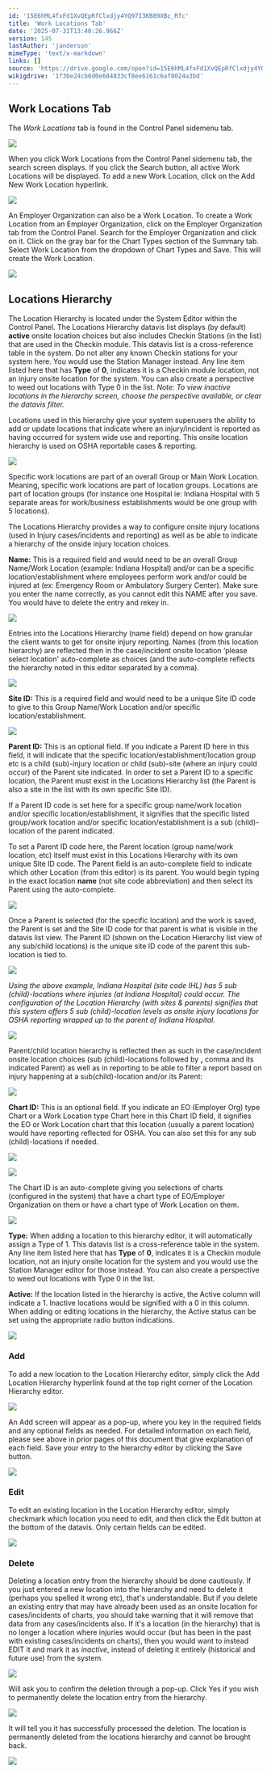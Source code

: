 ```yaml
---
id: '15E6hML4fxFd1XvQEpRfClxdjy4YQ97I3KB89XBc_Rfc'
title: 'Work Locations Tab'
date: '2025-07-31T13:40:26.966Z'
version: 145
lastAuthor: 'janderson'
mimeType: 'text/x-markdown'
links: []
source: 'https://drive.google.com/open?id=15E6hML4fxFd1XvQEpRfClxdjy4YQ97I3KB89XBc_Rfc'
wikigdrive: '1f3be24cb6d0e684833cf8ee6161c6af8024a3bd'
---
```

## Work Locations Tab

The *Work Locations* tab is found in the Control Panel sidemenu tab.

![](../work-locations-tab.assets/d4e737fd55751016e64a3b665ac333b9.png)

When you click Work Locations from the Control Panel sidemenu tab, the search screen displays. If you click the Search button, all active Work Locations will be displayed. To add a new Work Location, click on the Add New Work Location hyperlink.

![](../work-locations-tab.assets/921f92487df4af342cf432298a17dd82.png)

An Employer Organization can also be a Work Location. To create a Work Location from an Employer Organization, click on the Employer Organization tab from the Control Panel. Search for the Employer Organization and click on it. Click on the gray bar for the Chart Types section of the Summary tab. Select Work Location from the dropdown of Chart Types and Save. This will create the Work Location.

![](../work-locations-tab.assets/143526d0d370cfafbbc7d557ecd88f5f.png)

## Locations Hierarchy

The Location Hierarchy is located under the System Editor within the Control Panel. The Locations Hierarchy datavis list displays (by default) **active** onsite location choices but also includes Checkin Stations (in the list) that are used in the Checkin module.  This datavis list is a cross-reference table in the system.  Do not alter any known Checkin stations for your system here.  You would use the Station Manager instead. Any line item listed here that has **Type** of **0**, indicates it is a Checkin module location, not an injury onsite location for the system. You can also create a perspective to weed out locations with Type 0 in the list. *Note: To view inactive locations in the hierarchy screen, choose the perspective available, or clear the datavis filter.*

Locations used in this hierarchy give your system superusers the ability to add or update locations that indicate where an injury/incident is reported as having occurred for system wide use and reporting.  This onsite location hierarchy is used on OSHA reportable cases & reporting.

![](../work-locations-tab.assets/67d84728acd2edbfcebf73c383b46c3b.png)

Specific work locations are part of an overall Group or Main Work Location.  Meaning, specific work locations are part of location groups.  Locations are part of location groups (for instance one Hospital ie: Indiana Hospital with 5 separate areas for work/business establishments would be one group with 5 locations).

The Locations Hierarchy provides a way to configure onsite injury locations (used in Injury cases/incidents and reporting) as well as be able to indicate a hierarchy of the onside injury location choices.

**Name:** This is a required field and would need to be an overall Group Name/Work Location (example: Indiana Hospital) and/or can be a specific location/establishment where employees perform work and/or could be injured at (ex: Emergency Room or Ambulatory Surgery Center).  Make sure you enter the name correctly, as you cannot edit this NAME after you save. You would have to delete the entry and rekey in.

![](../work-locations-tab.assets/38737458e74ddba02631fe60613cc6af.png)

Entries into the Locations Hierarchy (name field) depend on how granular the client wants to get for onsite injury reporting.   Names (from this location hierarchy) are reflected then in the case/incident onsite location ‘please select location' auto-complete as choices (and the auto-complete reflects the hierarchy noted in this editor separated by a comma).

![](../work-locations-tab.assets/eb72edf43434d5505a07d6b9e34f92a4.png)

**Site ID:** This is a required field and would need to be a unique Site ID code to give to this Group Name/Work Location and/or specific location/establishment.

![](../work-locations-tab.assets/6639957a65b3d5ce90022ce2eaf2becb.png)

**Parent ID:** This is an optional field.  If you indicate a Parent ID here in this field, it will indicate that the specific location/establishment/location group etc is a child (sub)-injury location or child (sub)-site (where an injury could occur) of the Parent site indicated.  In order to set a Parent ID to a specific location, the Parent must exist in the Locations Hierarchy list (the Parent is also a site in the list with its own specific Site ID).

If a Parent ID code is set here for a specific group name/work location and/or specific location/establishment, it signifies that the specific listed group/work location and/or specific location/establishment is a sub (child)-location of the parent indicated.

To set a Parent ID code here, the Parent location (group name/work location, etc) itself must exist in this Locations Hierarchy with its own unique Site ID code.  The Parent field is an auto-complete field to indicate which other Location (from this editor) is its parent.  You would begin typing in the exact location **name** (not site code abbreviation) and then select its Parent using the auto-complete.

![](../work-locations-tab.assets/f8ec282dcc7375441802ff67d6f1ce79.png)

Once a Parent is selected (for the specific location) and the work is saved, the Parent is set and the Site ID code for that parent is what is visible in the datavis list view.  The Parent ID (shown on the Location Hierarchy list view of any sub/child locations) is the unique site ID code of the parent this sub-location is tied to.

![](../work-locations-tab.assets/dba7a1fd1dae7a1bbad59f2c9b704188.png)

*Using the above example, Indiana Hospital (site code IHL) has 5 sub (child)-locations where injuries (at Indiana Hospital) could occur.  The configuration of the Location Hierarchy (with sites & parents) signifies that this system offers 5 sub (child)-location levels as onsite injury locations for OSHA reporting wrapped up to the parent of Indiana Hospital.*

![](../work-locations-tab.assets/1a109985385152c06315a617d1dca666.png)

Parent/child location hierarchy is reflected then as such in the case/incident onsite location choices (sub (child)-locations followed by **,** comma and its indicated Parent) as well as in reporting to be able to filter a report based on injury happening at a sub(child)-location and/or its Parent:

![](../work-locations-tab.assets/eb72edf43434d5505a07d6b9e34f92a4.png)

**Chart ID:** This is an optional field.  If you indicate an EO (Employer Org) type Chart or a Work Location type Chart here in this Chart ID field, it signifies the EO or Work Location chart that this location (usually a parent location) would have reporting reflected for OSHA.   You can also set this for any sub (child)-locations if needed.

![](../work-locations-tab.assets/1caf7826925926958a8b5ba42256e754.png)

![](../work-locations-tab.assets/ff7104618ab0c1f03643c4d0d1c9df5c.png)

The Chart ID is an auto-complete giving you selections of charts (configured in the system) that have a chart type of EO/Employer Organization on them or have a chart type of Work Location on them.

![](../work-locations-tab.assets/77c84849b54948fe7a0b96576bdbb1fc.png)

**Type:** When adding a location to this hierarchy editor, it will automatically assign a Type of 1.  This datavis list is a cross-reference table in the system. Any line item listed here that has **Type** of **0**, indicates it is a Checkin module location, not an injury onsite location for the system and you would use the Station Manager editor for those instead. You can also create a perspective to weed out locations with Type 0 in the list.

**Active:** If the location listed in the hierarchy is active, the Active column will indicate a 1.  Inactive locations would be signified with a 0 in this column. When adding or editing locations in the hierarchy, the Active status can be set using the appropriate radio button indications.

![](../work-locations-tab.assets/a3d99b57f236972bc8e3f0990f6f0e9e.png)

### Add

To add a new location to the Location Hierarchy editor, simply click the Add Location Hierarchy hyperlink found at the top right corner of the Location Hierarchy editor.

![](../work-locations-tab.assets/685aaaaac6ba298e2b9add4c8128b878.png)

An Add screen will appear as a pop-up, where you key in the required fields and any optional fields as needed.  For detailed information on each field, please see above in prior pages of this document that give explanation of each field.  Save your entry to the hierarchy editor by clicking the Save button.

![](../work-locations-tab.assets/60b86e37ce3bf3e83c1b84483b241be3.png)

### Edit

To edit an existing location in the Location Hierarchy editor, simply checkmark which location you need to edit, and then click the Edit button at the bottom of the datavis.  Only certain fields can be edited.

![](../work-locations-tab.assets/ab414491da88431fdcb34538d65f0362.png)

### Delete

Deleting a location entry from the hierarchy should be done cautiously.  If you just entered a new location into the hierarchy and need to delete it (perhaps you spelled it wrong etc), that's understandable.  But if you delete an existing entry that may have already been used as an onsite location for cases/incidents of charts, you should take warning that it will remove that data from any cases/incidents also.  If it's a location (in the hierarchy) that is no longer a location where injuries would occur (but has been in the past with existing cases/incidents on charts), then you would want to instead EDIT it and mark it as *inactive*, instead of deleting it entirely (historical and future use) from the system.

![](../work-locations-tab.assets/72c8e6a8bc4b72584e2dfe1d6091b058.png)

Will ask you to confirm the deletion through a pop-up.  Click Yes if you wish to permanently delete the location entry from the hierarchy.

![](../work-locations-tab.assets/7cc09a030edea7b2a81765717e258c59.png)

It will tell you it has successfully processed the deletion. The location is permanently deleted from the locations hierarchy and cannot be brought back.

![](../work-locations-tab.assets/c1be4f5f4c44064895180f91e7678f45.png)
